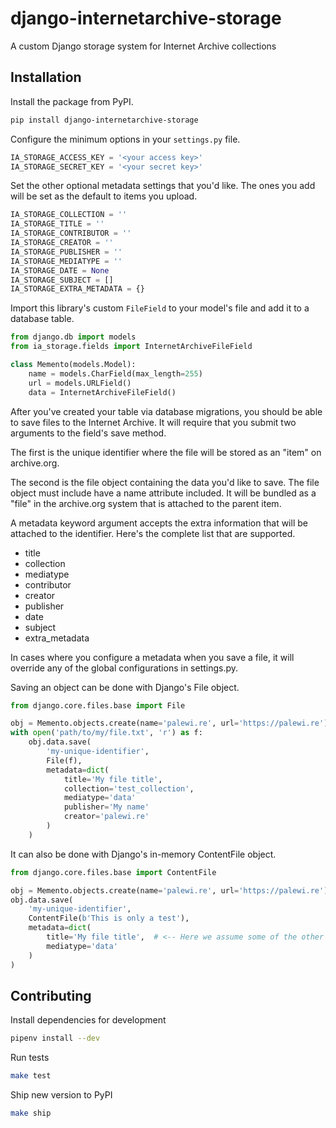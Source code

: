 # django-internetarchive-storage

A custom Django storage system for Internet Archive collections

## Installation

Install the package from PyPI.

```zsh
pip install django-internetarchive-storage
```

Configure the minimum options in your `settings.py` file.

```python
IA_STORAGE_ACCESS_KEY = '<your access key>'
IA_STORAGE_SECRET_KEY = '<your secret key>'
```

Set the other optional metadata settings that you'd like. The ones you add will be set as the default to items you upload.

```python
IA_STORAGE_COLLECTION = ''
IA_STORAGE_TITLE = ''
IA_STORAGE_CONTRIBUTOR = ''
IA_STORAGE_CREATOR = ''
IA_STORAGE_PUBLISHER = ''
IA_STORAGE_MEDIATYPE = ''
IA_STORAGE_DATE = None
IA_STORAGE_SUBJECT = []
IA_STORAGE_EXTRA_METADATA = {}
```

Import this library's custom `FileField` to your model's file and add it to a database table.

```python
from django.db import models
from ia_storage.fields import InternetArchiveFileField

class Memento(models.Model):
    name = models.CharField(max_length=255)
    url = models.URLField()
    data = InternetArchiveFileField()
```

After you've created your table via database migrations, you should be able to save files to the Internet Archive. It will
require that you submit two arguments to the field's save method.

The first is the unique identifier where the file will be stored as an "item" on archive.org.

The second is the file object containing the data you'd like to save. The file object must include have a name attribute included. It will be bundled as a "file" in the archive.org system that is attached to the parent item.

A metadata keyword argument accepts the extra information that will be attached to the identifier. Here's the complete list that are supported.

* title
* collection
* mediatype
* contributor
* creator
* publisher
* date
* subject
* extra_metadata

In cases where you configure a metadata when you save a file, it will override any of the global configurations in settings.py.

Saving an object can be done with Django's File object.

```python
from django.core.files.base import File

obj = Memento.objects.create(name='palewi.re', url='https://palewi.re')
with open('path/to/my/file.txt', 'r') as f:
    obj.data.save(
        'my-unique-identifier',
        File(f),
        metadata=dict(
            title='My file title',
            collection='test_collection',
            mediatype='data'
            publisher='My name'
            creator='palewi.re'
        )
    )
```

It can also be done with Django's in-memory ContentFile object.

```python
from django.core.files.base import ContentFile

obj = Memento.objects.create(name='palewi.re', url='https://palewi.re')
obj.data.save(
    'my-unique-identifier',
    ContentFile(b'This is only a test'),
    metadata=dict(
        title='My file title',  # <-- Here we assume some of the other options are already handled in settings.py
        mediatype='data'
    )
)
```

## Contributing

Install dependencies for development

```zsh
pipenv install --dev
```

Run tests

```zsh
make test
```

Ship new version to PyPI

```zsh
make ship
```
